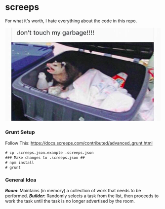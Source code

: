 # screeps

For what it's worth, I hate everything about the code in this repo.

![don't touch my garbage!!!!](assets/no_touch.png)

### Grunt Setup
Follow This: https://docs.screeps.com/contributed/advanced_grunt.html
```
# cp .screeps.json.example .screeps.json
### Make changes to .screeps.json ##
# npm install
# grunt
```

### General Idea
***Room***: Maintains (in memory) a collection of work that needs to be performed.
***Builder***: Randomly selects a task from the list, then proceeds to work the task until the task is no longer advertised by the room.